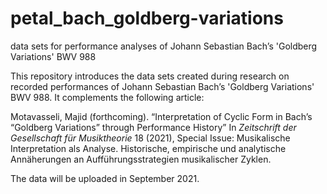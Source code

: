 # petal_bach_goldberg-variations
data sets for performance analyses of Johann Sebastian Bach’s 'Goldberg Variations' BWV 988

This repository introduces the data sets created during research on recorded performances of Johann Sebastian Bach’s 'Goldberg Variations' BWV 988. It complements the following  article:

Motavasseli, Majid (forthcoming). “Interpretation of Cyclic Form in Bach’s “Goldberg Variations” through Performance History” In *Zeitschrift der Gesellschaft für Musiktheorie* 18 (2021), Special Issue: Musikalische Interpretation als Analyse. Historische, empirische und analytische Annäherungen an Aufführungsstrategien musikalischer Zyklen.

The data will be uploaded in September 2021.

